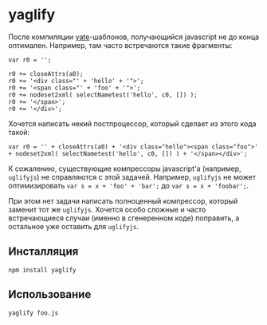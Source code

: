 # yaglify

После компиляции [yate](https://github.com/pasaran/yate)-шаблонов, получающийся javascript не до конца оптимален.
Например, там часто встречаются такие фрагменты:

    var r0 = '';

    r0 += closeAttrs(a0);
    r0 += '<div class="' + 'hello' + '">';
    r0 += '<span class="' + 'foo' + '">';
    r0 += nodeset2xml( selectNametest('hello', c0, []) );
    r0 += '</span>';
    r0 += '</div>';

Хочется написать некий постпроцессор, который сделает из этого кода такой:

    var r0 = '' + closeAttrs(a0) + '<div class="hello"><span class="foo">' + nodeset2xml( selectNametest('hello', c0, []) ) + '</span></div>';

К сожалению, существующие компрессоры javascript'а (например, `uglifyjs`) не справляются с этой задачей.
Например, `uglifyjs` не может оптимизировать `var s = x + 'foo' + 'bar';` до `var s = x + 'foobar';`.

При этом нет задачи написать полноценный компрессор, который заменит тот же `uglifyjs`.
Хочется особо сложные и часто встречающиеся случаи (именно в сгенеренном коде) поправить,
а остальное уже оставить для `uglifyjs`.

## Инсталляция

    npm install yaglify

## Использование

    yaglify foo.js

